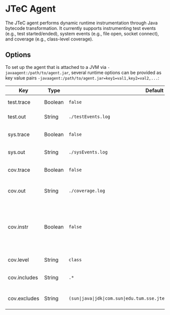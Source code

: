 # JTeC Agent

The JTeC agent performs dynamic runtime instrumentation through Java bytecode transformation.
It currently supports instrumenting test events (e.g., test started/ended), system events (e.g., file open, socket
connect), and coverage (e.g., class-level coverage).

## Options

To set up the agent that is attached to a JVM via `-javaagent:/path/to/agent.jar`, several runtime options can be
provided as key value pairs `-javaagent:/path/to/agent.jar=key1=val1,key2=val2,...`:

| Key             | Type    | Default value                                                                   | Description                                                                                  |
|-----------------|---------|---------------------------------------------------------------------------------|----------------------------------------------------------------------------------------------|         
| test.trace      | Boolean | `false`                                                                         | Enables test event tracing                                                                   |
| test.out        | String  | `./testEvents.log`                                                              | Output file for test events                                                                  |
| sys.trace       | Boolean | `false`                                                                         | Enables system event tracing                                                                 |
| sys.out         | String  | `./sysEvents.log`                                                               | Output file for system events                                                                |
| cov.trace       | Boolean | `false`                                                                         | Enables coverage tracing                                                                     |
| cov.out         | String  | `./coverage.log`                                                                | Output file for coverage dump                                                                |
| cov.instr       | Boolean | `false`                                                                         | Enables class file instrumentation (only needed for `method` or non-forked `class` coverage) |
| cov.level       | String  | `class`                                                                         | Coverage level: `class` or `method`                                                          |
| cov.includes    | String  | `.*`                                                                            | Regex for included Java classes                                                              |
| cov.excludes    | String  | `(sun\|java\|jdk\|com.sun\|edu.tum.sse.jtec\|net.bytebuddy\|org.apache.maven).*`| Regex for excluded Java classes                                                              |
